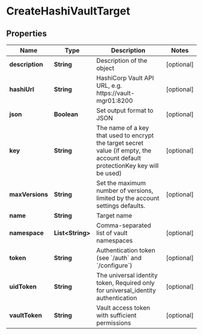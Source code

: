 

# CreateHashiVaultTarget


## Properties

Name | Type | Description | Notes
------------ | ------------- | ------------- | -------------
**description** | **String** | Description of the object |  [optional]
**hashiUrl** | **String** | HashiCorp Vault API URL, e.g. https://vault-mgr01:8200 |  [optional]
**json** | **Boolean** | Set output format to JSON |  [optional]
**key** | **String** | The name of a key that used to encrypt the target secret value (if empty, the account default protectionKey key will be used) |  [optional]
**maxVersions** | **String** | Set the maximum number of versions, limited by the account settings defaults. |  [optional]
**name** | **String** | Target name | 
**namespace** | **List&lt;String&gt;** | Comma-separated list of vault namespaces |  [optional]
**token** | **String** | Authentication token (see &#x60;/auth&#x60; and &#x60;/configure&#x60;) |  [optional]
**uidToken** | **String** | The universal identity token, Required only for universal_identity authentication |  [optional]
**vaultToken** | **String** | Vault access token with sufficient permissions |  [optional]



